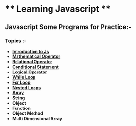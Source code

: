 # ** Learning Javascript **
## Javascript Some Programs for Practice:-
### Topics :-
-  **[Introduction to Js](https://github.com/hrishipawar24/Learning_Javascript/tree/main/Introduction%20to%20JS%20(Variables-and-Data-Types))**
-  **[Mathematical Operator](https://github.com/hrishipawar24/Learning_Javascript/tree/main/Mathematical%20Operator)**
- **[Relational Operator](https://github.com/hrishipawar24/Learning_Javascript/tree/main/Relational%20Operator)**
- **[Conditional Statement](https://github.com/hrishipawar24/Learning_Javascript/tree/main/Conditional_Statement)**
- **[Logical Operator](https://github.com/hrishipawar24/Learning_Javascript/tree/main/Logical%20Operator)**
- **[While Loop](https://github.com/hrishipawar24/Learning_Javascript/tree/main/While%20Loop)**
- **[For Loop](https://github.com/hrishipawar24/Learning_Javascript/tree/main/For%20Loop)**
- **[Nested Loops](https://github.com/hrishipawar24/Learning_Javascript/tree/main/Nested%20Loops)**
- **[Array](https://github.com/hrishipawar24/Learning_Javascript/tree/main/Array)**
- **String**
- **Object**
- **Function**
- **Object Method**
- **Multi Dimensional Array**
